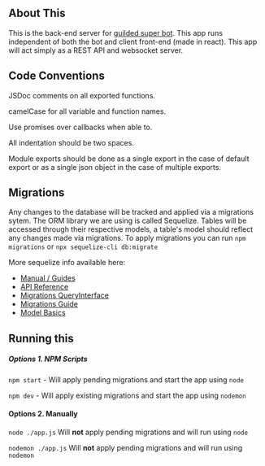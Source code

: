 ## About This
This is the back-end server for [guilded super bot](https://github.com/Osamu01/superbot).
This app runs independent of both the bot and client front-end (made in react).
This app will act simply as a REST API and websocket server.

## Code Conventions
JSDoc comments on all exported functions.

camelCase for all variable and function names. 

Use promises over callbacks when able to.

All indentation should be two spaces.

Module exports should be done as a single export in the case of default export or as a single json object in the case of multiple exports.

## Migrations
Any changes to the database will be tracked and applied via a migrations sytem. The ORM library we are using is called Sequelize.
Tables will be accessed through their respective models, a table's model should reflect any changes made via migrations.
To apply migrations you can run `npm migrations` or `npx sequelize-cli db:migrate`

More sequelize info available here:
  * [Manual / Guides](https://sequelize.org/master/)
  * [API Reference](https://sequelize.org/master/identifiers.html)
  * [Migrations QueryInterface](https://sequelize.org/master/manual/query-interface.html)
  * [Migrations Guide](https://sequelize.org/master/manual/migrations.html)
  * [Model Basics](https://sequelize.org/master/manual/model-basics.html)

## Running this
##### Options 1. NPM Scripts
`npm start` - Will apply pending migrations and start the app using `node`

`npm dev` - Will apply existing migrations and start the app using `nodemon`

#### Options 2. Manually
`node ./app.js` Will **not** apply pending migrations and will run using `node`

`nodemon ./app.js` Will **not** apply pending migrations and will run using `nodemon`
